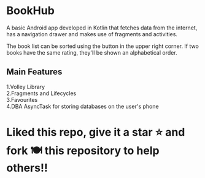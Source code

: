 # BookHub


A basic Android app developed in Kotlin that fetches data from the internet, has a navigation drawer and makes use of fragments and activities.

The book list can be sorted using the button in the upper right corner. If two books have the same rating, they'll be shown an alphabetical order.

## Main Features
1.Volley Library</br>
2.Fragments and Lifecycles</br>
3.Favourites</br>
4.DBA AsyncTask for storing databases on the user's phone</br>



# Liked this repo, give it a star ⭐ and fork 🍽️ this repository to help others!!
